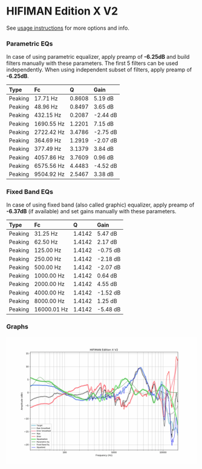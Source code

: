 # HIFIMAN Edition X V2
See [usage instructions](https://github.com/jaakkopasanen/AutoEq#usage) for more options and info.

### Parametric EQs
In case of using parametric equalizer, apply preamp of **-6.25dB** and build filters manually
with these parameters. The first 5 filters can be used independently.
When using independent subset of filters, apply preamp of **-6.25dB**.

| Type    | Fc         |      Q | Gain     |
|:--------|:-----------|:-------|:---------|
| Peaking | 17.71 Hz   | 0.8608 | 5.19 dB  |
| Peaking | 48.96 Hz   | 0.8497 | 3.65 dB  |
| Peaking | 432.15 Hz  | 0.2087 | -2.44 dB |
| Peaking | 1690.55 Hz | 1.2201 | 7.15 dB  |
| Peaking | 2722.42 Hz | 3.4786 | -2.75 dB |
| Peaking | 364.69 Hz  | 1.2919 | -2.07 dB |
| Peaking | 377.49 Hz  | 3.1379 | 3.84 dB  |
| Peaking | 4057.86 Hz | 3.7609 | 0.96 dB  |
| Peaking | 6575.56 Hz | 4.4483 | -4.52 dB |
| Peaking | 9504.92 Hz | 2.5467 | 3.38 dB  |

### Fixed Band EQs
In case of using fixed band (also called graphic) equalizer, apply preamp of **-6.37dB**
(if available) and set gains manually with these parameters.

| Type    | Fc          |      Q | Gain     |
|:--------|:------------|:-------|:---------|
| Peaking | 31.25 Hz    | 1.4142 | 5.47 dB  |
| Peaking | 62.50 Hz    | 1.4142 | 2.17 dB  |
| Peaking | 125.00 Hz   | 1.4142 | -0.75 dB |
| Peaking | 250.00 Hz   | 1.4142 | -2.18 dB |
| Peaking | 500.00 Hz   | 1.4142 | -2.07 dB |
| Peaking | 1000.00 Hz  | 1.4142 | 0.64 dB  |
| Peaking | 2000.00 Hz  | 1.4142 | 4.55 dB  |
| Peaking | 4000.00 Hz  | 1.4142 | -1.52 dB |
| Peaking | 8000.00 Hz  | 1.4142 | 1.25 dB  |
| Peaking | 16000.01 Hz | 1.4142 | -5.48 dB |

### Graphs
![](./HIFIMAN%20Edition%20X%20V2.png)